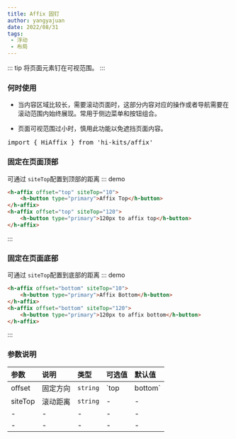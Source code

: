 ```yaml
---
title: Affix 固钉
author: yangyajuan
date: 2022/08/31
tags:
 - 浮动
 - 布局
---
```

::: tip
将页面元素钉在可视范围。
:::
### 何时使用
- 当内容区域比较长，需要滚动页面时，这部分内容对应的操作或者导航需要在滚动范围内始终展现。常用于侧边菜单和按钮组合。

- 页面可视范围过小时，慎用此功能以免遮挡页面内容。
<pre class="language-ts">
import { HiAffix } from 'hi-kits/affix'
</pre>

### 固定在页面顶部
可通过 `siteTop`配置到顶部的距离
::: demo
```html
<h-affix offset="top" siteTop="10">
    <h-button type="primary">Affix Top</h-button>
</h-affix>
<h-affix offset="top" siteTop="120">
    <h-button type="primary">120px to affix top</h-button>
</h-affix>
```
:::


### 固定在页面底部
 可通过 `siteTop`配置到底部的距离
::: demo
```html
<h-affix offset="bottom" siteTop="10">
    <h-button type="primary">Affix Bottom</h-button>
</h-affix>
<h-affix offset="bottom" siteTop="120">
    <h-button type="primary">120px to affix bottom</h-button>
</h-affix>

```
:::
### 参数说明

|参数|说明|类型|可选值|默认值
|:--|:--|:--|:-----|:---
|offset| 固定方向 | `string`| `top | bottom` | -
|siteTop | 滚动距离 | `string` | - | -
|- | - | - | - | -
|- | - | - | - | -

